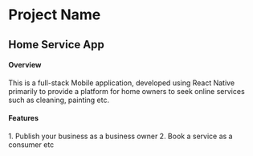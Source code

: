 <h1>Project Name </h1>
<h2> Home Service App </h2>

<h4>Overview </h4>
<body>
  This is a full-stack Mobile application, developed using React Native primarily to provide a platform for home owners to seek online services such as cleaning, painting etc.
</body>

<h4>Features</h4>
<body>
  1. Publish your business as a business owner
  2. Book a service as a consumer
  etc
</body>
